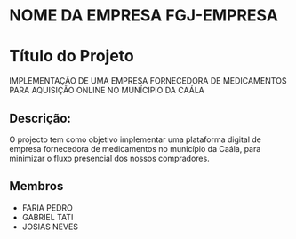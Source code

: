 # NOME DA EMPRESA FGJ-EMPRESA

# Título do Projeto
IMPLEMENTAÇÃO DE UMA EMPRESA FORNECEDORA DE MEDICAMENTOS PARA AQUISIÇÃO ONLINE NO MUNÍCIPIO DA CAÁLA

## Descrição:


O projecto tem como objetivo implementar uma plataforma digital de empresa fornecedora de medicamentos no município da Caála, para minimizar o fluxo presencial dos nossos compradores.

## Membros
- FARIA PEDRO
- GABRIEL TATI
- JOSIAS NEVES

